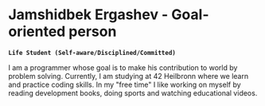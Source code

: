 # Jamshidbek Ergashev - Goal-oriented person

**`Life Student (Self-aware/Disciplined/Committed)`** <!--'driven, committed, self-aware, disciplined, determined -->

I am a programmer whose goal is to make his contribution to world by problem solving.
Currently, I am studying at 42 Heilbronn where we learn and practice coding skills. In my "free time" I like working on myself by reading development books, doing sports and watching educational videos.

